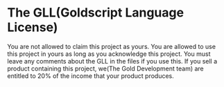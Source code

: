 # The GLL(Goldscript Language License)
You are not allowed to claim this project as yours. You are allowed to use this project in yours as long as you acknowledge this project. You must leave any comments about the GLL in the files if you use this. If you sell a product containing this project, we(The Gold Development team) are entitled to 20% of the income that your product produces.

